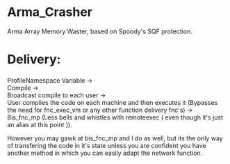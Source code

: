 # Arma_Crasher
Arma Array Memory Waster, based on Spoody's SQF protection.

 # Delivery: <h3/> 
 ProfileNamespace Variable -> <br/>
 Compile -> <br/>
 Broadcast compile to each user -><br/>
 User complies the code on each machine and then executes it (Bypasses the need for fnc_exec_vm or any other function delivery fnc's) -> <br/>
 Bis_fnc_mp (Less bells and whistles with remoteexec ( even though it's just an alias at this point )).<br/>
 
However you may gawk at bis_fnc_mp and I do as well, but its the only way of transfering the code in it's state unless you are confident you have another method in which you can easily adapt the network function.
